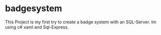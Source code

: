 # badgesystem

This Project is my first try to create a badge system with an SQL-Server. Im using c# xaml and Sql-Express.
